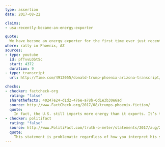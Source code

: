 ```yaml
---
type: assertion
date: 2017-08-22

claims:
- usa-recently-became-an-energy-exporter

quote:
  We have become an energy exporter for the first time ever just recently.
where: rally in Phoenix, AZ
sources:
- type: youtube
  id: pfTvvLObtSc
  start: 4372
  duration: 9
- type: transcript
  url: http://Time.com/4912055/donald-trump-phoenix-arizona-transcript/

checks:
- checker: factcheck-org
  rating: "false"
  sharethefacts: 40247e24-d1d2-476e-a78b-6d1e3b30e6ad
  source: http://www.FactCheck.org/2017/08/trumps-phoenix-fiction/
  quote:
    In fact, the U.S. still imports more energy than it exports. It’s true that U.S. imports have been falling, and exports have been rising. But that trend didn’t start “recently.” Net imports peaked in 2005, and have been falling nearly every year for well over a decade.
- checker: politifact
  rating: "false"
  source: http://www.PolitiFact.com/truth-o-meter/statements/2017/aug/23/donald-trump/donald-trump-wrongly-says-us-net-energy-exporte/
  quote:
    This statement is problematic regardless of how you interpret his statement -- gross energy exports, net energy exports, gross crude-oil exports, and net natural gas exports. The closest he would come to being accurate is if he were referring to net natural gas exports, but even there, it hasn’t happened yet, contrary to what his past-tense statement indicates.
---
```

